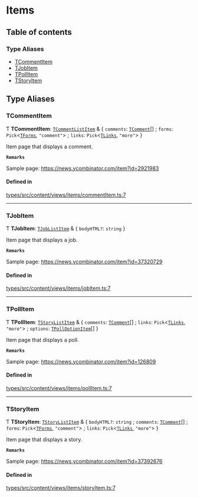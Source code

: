 # Items

## Table of contents

### Type Aliases

- [TCommentItem](Items.md#tcommentitem)
- [TJobItem](Items.md#tjobitem)
- [TPollItem](Items.md#tpollitem)
- [TStoryItem](Items.md#tstoryitem)

## Type Aliases

### TCommentItem

Ƭ **TCommentItem**: [`TCommentListItem`](Shared.md#tcommentlistitem) & { `comments`: [`TComment`](Shared.md#tcomment)[] ; `forms`: `Pick`<[`TForms`](Shared.md#tforms), ``"comment"``\> ; `links`: `Pick`<[`TLinks`](Shared.md#tlinks), ``"more"``\>  }

Item page that displays a comment.

**`Remarks`**

Sample page: https://news.ycombinator.com/item?id=2921983

#### Defined in

[types/src/content/views/items/commentItem.ts:7](https://github.com/dan-lovelace/hacker-news-pro/blob/078f267/packages/types/src/content/views/items/commentItem.ts#L7)

___

### TJobItem

Ƭ **TJobItem**: [`TJobListItem`](Shared.md#tjoblistitem) & { `bodyHTML?`: `string`  }

Item page that displays a job.

**`Remarks`**

Sample page: https://news.ycombinator.com/item?id=37320729

#### Defined in

[types/src/content/views/items/jobItem.ts:7](https://github.com/dan-lovelace/hacker-news-pro/blob/078f267/packages/types/src/content/views/items/jobItem.ts#L7)

___

### TPollItem

Ƭ **TPollItem**: [`TStoryListItem`](Shared.md#tstorylistitem) & { `comments`: [`TComment`](Shared.md#tcomment)[] ; `links`: `Pick`<[`TLinks`](Shared.md#tlinks), ``"more"``\> ; `options`: [`TPollOptionItem`](Shared.md#tpolloptionitem)[]  }

Item page that displays a poll.

**`Remarks`**

Sample page: https://news.ycombinator.com/item?id=126809

#### Defined in

[types/src/content/views/items/pollItem.ts:7](https://github.com/dan-lovelace/hacker-news-pro/blob/078f267/packages/types/src/content/views/items/pollItem.ts#L7)

___

### TStoryItem

Ƭ **TStoryItem**: [`TStoryListItem`](Shared.md#tstorylistitem) & { `bodyHTML?`: `string` ; `comments`: [`TComment`](Shared.md#tcomment)[] ; `forms`: `Pick`<[`TForms`](Shared.md#tforms), ``"comment"``\> ; `links`: `Pick`<[`TLinks`](Shared.md#tlinks), ``"more"``\>  }

Item page that displays a story.

**`Remarks`**

Sample page: https://news.ycombinator.com/item?id=37392676

#### Defined in

[types/src/content/views/items/storyItem.ts:7](https://github.com/dan-lovelace/hacker-news-pro/blob/078f267/packages/types/src/content/views/items/storyItem.ts#L7)
